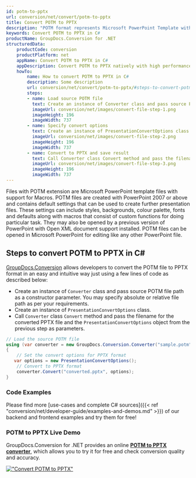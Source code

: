 ```yaml
---
id: potm-to-pptx
url: conversion/net/convert/potm-to-pptx
title: Convert POTM to PPTX
description: "POTM format represents Microsoft PowerPoint Template with .potm extension. Learn how to convert POTM to PPTX file programmatically in C# language using GroupDocs.Conversion for .NET library."
keywords: Convert POTM to PPTX in C#
productName: GroupDocs.Conversion for .NET
structuredData:
    productCode: conversion
    productPlatform: net
    appName: Convert POTM to PPTX in C#
    appDescription: Convert POTM to PPTX natively with high performance using C# language and server side GroupDocs.Conversion for .NET APIs, without the use of any software like Microsoft or Open Office.
    howTo:
        name: How to convert POTM to PPTX in C# 
        description: Some description
        url: conversion/net/convert/potm-to-pptx/#steps-to-convert-potm-to-pptx-in-c
        steps:
        - name: Load source POTM file 
          text: Create an instance of Converter class and pass source POTM file path as a constructor parameter. You may specify absolute or relative file path as per your requirements. 
          imageUrl: conversion/net/images/convert-file-step-1.png
          imageHeight: 196
          imageWidth: 737
        - name: Specify convert options 
          text: Create an instance of PresentationConvertOptions class.
          imageUrl: conversion/net/images/convert-file-step-2.png
          imageHeight: 196
          imageWidth: 737
        - name: Convert to PPTX and save result 
          text: Call Converter class Convert method and pass the filename for the converted HTML file and the PresentationConvertOptions object from the previous step as parameters.
          imageUrl: conversion/net/images/convert-file-step-3.png
          imageHeight: 196
          imageWidth: 737
---
```


Files with POTM extension are Microsoft PowerPoint template files with support for Macros. POTM files are created with PowerPoint 2007 or above and contains default settings that can be used to create further presentation files. These settings can include styles, backgrounds, colour palette, fonts and defaults along with macros that consist of custom functions for doing particular task. They may also be opened by a previous version of PowerPoint with Open XML document support installed. POTM files can be opened in Microsoft PowerPoint for editing like any other PowerPoint file.

## Steps to convert POTM to PPTX in C#

[GroupDocs.Conversion](https://products.groupdocs.com/conversion/net) allows developers to convert the POTM file to PPTX format in an easy and intuitive way just using a few lines of code as described below:

* Create an instance of `Converter` class and pass source POTM file path as a constructor parameter. You may specify absolute or relative file path as per your requirements. 
* Create an instance of `PresentationConvertOptions` class.
* Call `Converter` class `Convert` method and pass the filename for the converted PPTX file and the `PresentationConvertOptions` object from the previous step as parameters.

```csharp
// Load the source POTM file
using (var converter = new GroupDocs.Conversion.Converter("sample.potm"))
{
    // Set the convert options for PPTX format
   var options = new PresentationConvertOptions();
    // Convert to PPTX format
    converter.Convert("converted.pptx", options);
}
```

### Code Examples

Please find more [use-cases and complete C# sources]({{< ref "conversion/net/developer-guide/examples-and-demos.md" >}}) of our backend and frontend examples and try them for free!

### POTM to PPTX Live Demo

GroupDocs.Conversion for .NET provides an online [**POTM to PPTX converter**](https://products.groupdocs.app/conversion/potm-to-pptx), which allows you to try it for free and check conversion quality and accuracy.

[!["Convert POTM to PPTX"](conversion/net/images/convert-to-pptx/convert-potm-to-pptx.png)](https://products.groupdocs.app/conversion/potm-to-pptx)